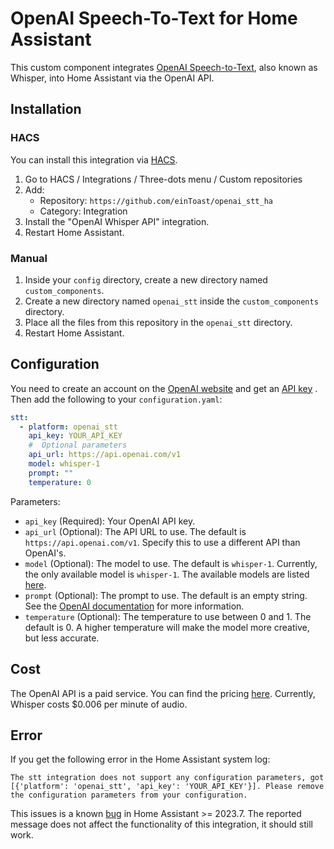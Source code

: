 # OpenAI Speech-To-Text for Home Assistant

This custom component integrates [OpenAI Speech-to-Text](https://platform.openai.com/docs/guides/speech-to-text), also known as Whisper, into Home Assistant via the OpenAI API.

## Installation

### HACS

You can install this integration via [HACS](https://hacs.xyz/).

1. Go to HACS / Integrations / Three-dots menu / Custom repositories
2. Add:
   - Repository: `https://github.com/einToast/openai_stt_ha`
   - Category: Integration
3. Install the "OpenAI Whisper API" integration.
4. Restart Home Assistant.

### Manual

1. Inside your `config` directory, create a new directory named `custom_components`.
2. Create a new directory named `openai_stt` inside the `custom_components` directory.
3. Place all the files from this repository in the `openai_stt` directory.
4. Restart Home Assistant.

## Configuration

You need to create an account on the [OpenAI website](https://platform.openai.com/signup) and get an [API key](https://platform.openai.com/api-keys) .
Then add the following to your `configuration.yaml`:

```yaml
stt:
  - platform: openai_stt
    api_key: YOUR_API_KEY
    #  Optional parameters
    api_url: https://api.openai.com/v1
    model: whisper-1
    prompt: ""
    temperature: 0
```

Parameters:

- `api_key` (Required): Your OpenAI API key.
- `api_url` (Optional): The API URL to use. The default is `https://api.openai.com/v1`. Specify this to use a different API than OpenAI's.
- `model` (Optional): The model to use. The default is `whisper-1`. Currently, the only available model is `whisper-1`. The available models are listed [here](https://platform.openai.com/docs/models#whisper).
- `prompt` (Optional): The prompt to use. The default is an empty string. See the [OpenAI documentation](https://platform.openai.com/docs/guides/speech-to-text#prompting) for more information.
- `temperature` (Optional): The temperature to use between 0 and 1. The default is 0. A higher temperature will make the model more creative, but less accurate.

## Cost

The OpenAI API is a paid service. You can find the pricing [here](https://platform.openai.com/pricing).
Currently, Whisper costs $0.006 per minute of audio.

## Error

If you get the following error in the Home Assistant system log:

```
The stt integration does not support any configuration parameters, got [{'platform': 'openai_stt', 'api_key': 'YOUR_API_KEY'}]. Please remove the configuration parameters from your configuration.
```

This issues is a known [bug](https://github.com/home-assistant/core/issues/97161) in Home Assistant >= 2023.7. The reported message does not affect the functionality of this integration, it should still work.